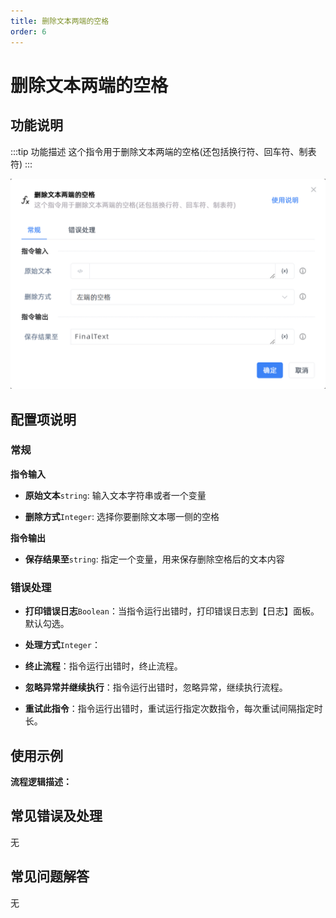 ```yaml
---
title: 删除文本两端的空格
order: 6
---
```


# 删除文本两端的空格

## 功能说明

:::tip 功能描述
这个指令用于删除文本两端的空格(还包括换行符、回车符、制表符)
:::

![删除文本两端的空格](../../../assets/删除文本两端的空格_command.png)

## 配置项说明

### 常规

**指令输入**

- **原始文本**`string`: 输入文本字符串或者一个变量

- **删除方式**`Integer`: 选择你要删除文本哪一侧的空格


**指令输出**

- **保存结果至**`string`: 指定一个变量，用来保存删除空格后的文本内容

### 错误处理

- **打印错误日志**`Boolean`：当指令运行出错时，打印错误日志到【日志】面板。默认勾选。

- **处理方式**`Integer`：

 - **终止流程**：指令运行出错时，终止流程。

 - **忽略异常并继续执行**：指令运行出错时，忽略异常，继续执行流程。

 - **重试此指令**：指令运行出错时，重试运行指定次数指令，每次重试间隔指定时长。

## 使用示例

**流程逻辑描述：** 

## 常见错误及处理

无

## 常见问题解答

无

